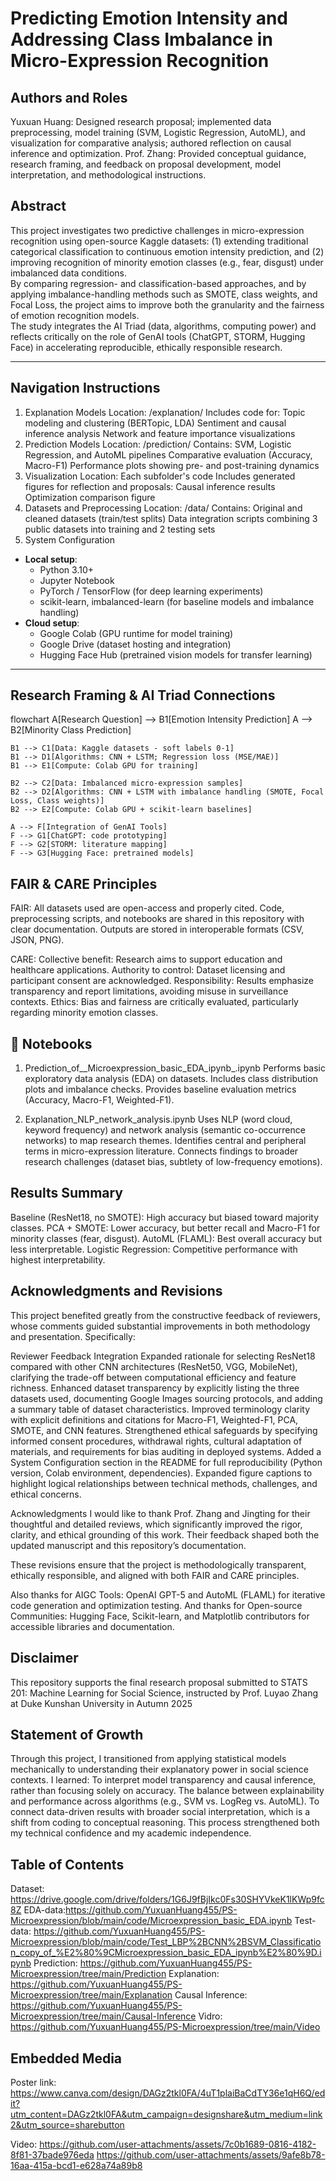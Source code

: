# Predicting Emotion Intensity and Addressing Class Imbalance in Micro-Expression Recognition
## Authors and Roles
Yuxuan Huang: Designed research proposal; implemented data preprocessing, model training (SVM, Logistic Regression, AutoML), and visualization for comparative analysis; authored reflection on causal inference and optimization.
Prof. Zhang: Provided conceptual guidance, research framing, and feedback on proposal development, model interpretation, and methodological instructions.

## Abstract
This project investigates two predictive challenges in micro-expression recognition using open-source Kaggle datasets: (1) extending traditional categorical classification to continuous emotion intensity prediction, and (2) improving recognition of minority emotion classes (e.g., fear, disgust) under imbalanced data conditions.  
By comparing regression- and classification-based approaches, and by applying imbalance-handling methods such as SMOTE, class weights, and Focal Loss, the project aims to improve both the granularity and the fairness of emotion recognition models.  
The study integrates the AI Triad (data, algorithms, computing power) and reflects critically on the role of GenAI tools (ChatGPT, STORM, Hugging Face) in accelerating reproducible, ethically responsible research.  

---
## Navigation Instructions
1. Explanation Models
Location: /explanation/
Includes code for:
Topic modeling and clustering (BERTopic, LDA)
Sentiment and causal inference analysis
Network and feature importance visualizations
2. Prediction Models
Location: /prediction/
Contains:
SVM, Logistic Regression, and AutoML pipelines
Comparative evaluation (Accuracy, Macro-F1)
Performance plots showing pre- and post-training dynamics
3. Visualization
Location: Each subfolder's code
Includes generated figures for reflection and proposals:
Causal inference results
Optimization comparison figure
4. Datasets and Preprocessing
Location: /data/
Contains:
Original and cleaned datasets (train/test splits)
Data integration scripts combining 3 public datasets into training and 2 testing sets
5. System Configuration
- **Local setup**:  
  - Python 3.10+  
  - Jupyter Notebook  
  - PyTorch / TensorFlow (for deep learning experiments)  
  - scikit-learn, imbalanced-learn (for baseline models and imbalance handling)  
- **Cloud setup**:  
  - Google Colab (GPU runtime for model training)  
  - Google Drive (dataset hosting and integration)  
  - Hugging Face Hub (pretrained vision models for transfer learning)  

---

## Research Framing & AI Triad Connections
flowchart
    A[Research Question] --> B1[Emotion Intensity Prediction]
    A --> B2[Minority Class Prediction]

    B1 --> C1[Data: Kaggle datasets - soft labels 0-1]
    B1 --> D1[Algorithms: CNN + LSTM; Regression loss (MSE/MAE)]
    B1 --> E1[Compute: Colab GPU for training]

    B2 --> C2[Data: Imbalanced micro-expression samples]
    B2 --> D2[Algorithms: CNN + LSTM with imbalance handling (SMOTE, Focal Loss, Class weights)]
    B2 --> E2[Compute: Colab GPU + scikit-learn baselines]

    A --> F[Integration of GenAI Tools]
    F --> G1[ChatGPT: code prototyping]
    F --> G2[STORM: literature mapping]
    F --> G3[Hugging Face: pretrained models]

## FAIR & CARE Principles
FAIR:
All datasets used are open-access and properly cited.
Code, preprocessing scripts, and notebooks are shared in this repository with clear documentation.
Outputs are stored in interoperable formats (CSV, JSON, PNG).

CARE:
Collective benefit: Research aims to support education and healthcare applications.
Authority to control: Dataset licensing and participant consent are acknowledged.
Responsibility: Results emphasize transparency and report limitations, avoiding misuse in surveillance contexts.
Ethics: Bias and fairness are critically evaluated, particularly regarding minority emotion classes.

## 📘 Notebooks
1. Prediction_of__Microexpression_basic_EDA_ipynb_.ipynb
Performs basic exploratory data analysis (EDA) on datasets.
Includes class distribution plots and imbalance checks.
Provides baseline evaluation metrics (Accuracy, Macro-F1, Weighted-F1).

2. Explanation_NLP_network_analysis.ipynb
Uses NLP (word cloud, keyword frequency) and network analysis (semantic co-occurrence networks) to map research themes.
Identifies central and peripheral terms in micro-expression literature.
Connects findings to broader research challenges (dataset bias, subtlety of low-frequency emotions).

## Results Summary
Baseline (ResNet18, no SMOTE): High accuracy but biased toward majority classes.
PCA + SMOTE: Lower accuracy, but better recall and Macro-F1 for minority classes (fear, disgust).
AutoML (FLAML): Best overall accuracy but less interpretable.
Logistic Regression: Competitive performance with highest interpretability.

## Acknowledgments and Revisions
This project benefited greatly from the constructive feedback of reviewers, whose comments guided substantial improvements in both methodology and presentation. Specifically:

Reviewer Feedback Integration
Expanded rationale for selecting ResNet18 compared with other CNN architectures (ResNet50, VGG, MobileNet), clarifying the trade-off between computational efficiency and feature richness.
Enhanced dataset transparency by explicitly listing the three datasets used, documenting Google Images sourcing protocols, and adding a summary table of dataset characteristics.
Improved terminology clarity with explicit definitions and citations for Macro-F1, Weighted-F1, PCA, SMOTE, and CNN features.
Strengthened ethical safeguards by specifying informed consent procedures, withdrawal rights, cultural adaptation of materials, and requirements for bias auditing in deployed systems.
Added a System Configuration section in the README for full reproducibility (Python version, Colab environment, dependencies).
Expanded figure captions to highlight logical relationships between technical methods, challenges, and ethical concerns.

Acknowledgments
I would like to thank Prof. Zhang and Jingting for their thoughtful and detailed reviews, which significantly improved the rigor, clarity, and ethical grounding of this work. Their feedback shaped both the updated manuscript and this repository’s documentation.

These revisions ensure that the project is methodologically transparent, ethically responsible, and aligned with both FAIR and CARE principles.

Also thanks for AIGC Tools: OpenAI GPT-5 and AutoML (FLAML) for iterative code generation and optimization testing.
And thanks for Open-source Communities: Hugging Face, Scikit-learn, and Matplotlib contributors for accessible libraries and documentation.

## Disclaimer
This repository supports the final research proposal submitted to STATS 201: Machine Learning for Social Science, instructed by Prof. Luyao Zhang at Duke Kunshan University in Autumn 2025

## Statement of Growth

Through this project, I transitioned from applying statistical models mechanically to understanding their explanatory power in social science contexts.
I learned:
To interpret model transparency and causal inference, rather than focusing solely on accuracy.
The balance between explainability and performance across algorithms (e.g., SVM vs. LogReg vs. AutoML).
To connect data-driven results with broader social interpretation, which is a shift from coding to conceptual reasoning.
This process strengthened both my technical confidence and my academic independence.

## Table of Contents
Dataset: https://drive.google.com/drive/folders/1G6J9fBjIkc0Fs30SHYVkeK1lKWp9fc8Z
EDA-data:https://github.com/YuxuanHuang455/PS-Microexpression/blob/main/code/Microexpression_basic_EDA.ipynb
Test-data: https://github.com/YuxuanHuang455/PS-Microexpression/blob/main/code/Test_LBP%2BCNN%2BSVM_Classification_copy_of_%E2%80%9CMicroexpression_basic_EDA_ipynb%E2%80%9D.ipynb
Prediction: https://github.com/YuxuanHuang455/PS-Microexpression/tree/main/Prediction
Explanation: https://github.com/YuxuanHuang455/PS-Microexpression/tree/main/Explanation
Causal Inference: https://github.com/YuxuanHuang455/PS-Microexpression/tree/main/Causal-Inference
Vidro: https://github.com/YuxuanHuang455/PS-Microexpression/tree/main/Video

## Embedded Media
Poster link: https://www.canva.com/design/DAGz2tkl0FA/4uT1plaiBaCdTY36e1qH6Q/edit?utm_content=DAGz2tkl0FA&utm_campaign=designshare&utm_medium=link2&utm_source=sharebutton 

Video: 
https://github.com/user-attachments/assets/7c0b1689-0816-4182-8f81-37bade976eda
https://github.com/user-attachments/assets/9afe8b78-16aa-415a-bcd1-e628a74a89b8



